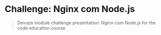# Challenge: Nginx com Node.js

> Devops module challenge presentation: Nginx com Node.js for the code.education course